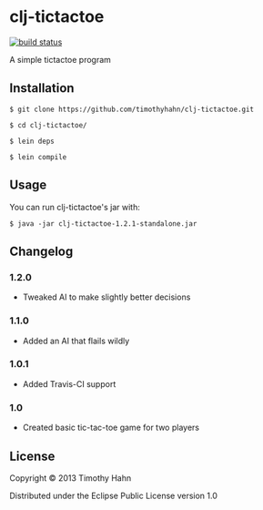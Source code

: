 # clj-tictactoe

[![build status](https://api.travis-ci.org/timothyhahn/clj-tictactoe.png)](https://travis-ci.org/timothyhahn/clj-tictactoe)

A simple tictactoe program

## Installation

```
$ git clone https://github.com/timothyhahn/clj-tictactoe.git

$ cd clj-tictactoe/

$ lein deps

$ lein compile
```

## Usage

You can run clj-tictactoe's jar with:

```
$ java -jar clj-tictactoe-1.2.1-standalone.jar
```

## Changelog

### 1.2.0 
* Tweaked AI to make slightly better decisions

### 1.1.0
* Added an AI that flails wildly

### 1.0.1
* Added Travis-CI support

### 1.0
* Created basic tic-tac-toe game for two players

## License

Copyright © 2013 Timothy Hahn

Distributed under the Eclipse Public License version 1.0 
